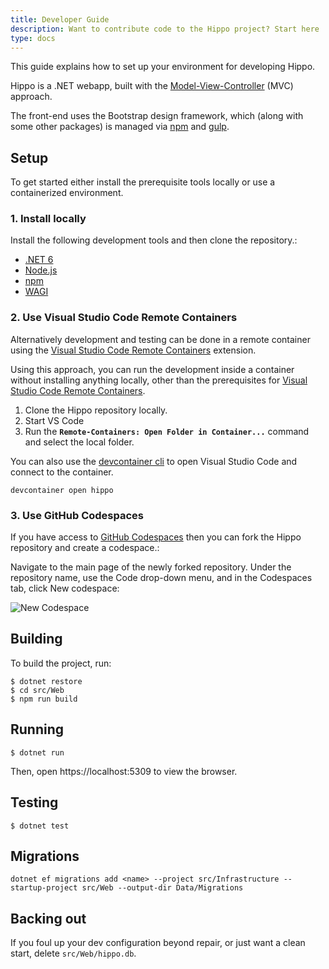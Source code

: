 ```yaml
---
title: Developer Guide
description: Want to contribute code to the Hippo project? Start here
type: docs
---
```


This guide explains how to set up your environment for developing Hippo.

Hippo is a .NET webapp, built with the
[Model-View-Controller](https://docs.microsoft.com/en-us/aspnet/core/tutorials/first-mvc-app/start-mvc?view=aspnetcore-5.0&tabs=visual-studio)
(MVC) approach.

The front-end uses the Bootstrap design framework, which (along with some other
packages) is managed via [npm](https://www.npmjs.com/) and
[gulp](https://gulpjs.com/).

## Setup

To get started either install the prerequisite tools locally or use a containerized environment.

### 1. Install locally

Install the following development tools and then clone the repository.:

- [.NET 6](https://dotnet.microsoft.com/download/dotnet/6.0)
- [Node.js](https://nodejs.org/en/download/)
- [npm](https://www.npmjs.com/get-npm)
- [WAGI](https://github.com/deislabs/wagi)

### 2. Use Visual Studio Code Remote Containers

Alternatively development and testing can be done in a remote container using the [Visual Studio Code Remote Containers](https://code.visualstudio.com/docs/remote-containers) extension.

Using this approach, you can run the development inside a container without installing anything locally, other than the prerequisites for [Visual Studio Code Remote Containers](https://code.visualstudio.com/docs/remote/containers#_getting-started).

1. Clone the Hippo repository locally. 
1. Start VS Code
1. Run the **`Remote-Containers: Open Folder in Container...`** command and select the local folder.

You can also use the [devcontainer cli](https://code.visualstudio.com/docs/remote/devcontainer-cli) to open Visual Studio Code and connect to the container.

```console
devcontainer open hippo
```

### 3. Use GitHub Codespaces

If you have access to [GitHub Codespaces](https://github.com/features/codespaces) then you can fork the Hippo repository and create a codespace.:

Navigate to the main page of the newly forked repository. Under the repository name, use the  Code drop-down menu, and in the Codespaces tab, click  New codespace:

![New Codespace](/images/codespace.png)

## Building

To build the project, run:

```console
$ dotnet restore
$ cd src/Web
$ npm run build
```

## Running

```console
$ dotnet run
```

Then, open https://localhost:5309 to view the browser.

## Testing

```console
$ dotnet test
```

## Migrations

```
dotnet ef migrations add <name> --project src/Infrastructure --startup-project src/Web --output-dir Data/Migrations
```

## Backing out

If you foul up your dev configuration beyond repair, or just want a clean
start, delete `src/Web/hippo.db`.
